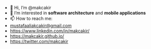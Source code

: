 - 👋 Hi, I’m @makcakir
- 👀 I’m interested in **software architecture** and **mobile applications**
- 📫 How to reach me:
- mustafaaliakcakir@gmail.com
- https://www.linkedin.com/in/makcakir/
- https://makcakir.github.io/
- https://twitter.com/makcakir


<!---
makcakir/makcakir is a ✨ special ✨ repository because its `README.md` (this file) appears on your GitHub profile.
You can click the Preview link to take a look at your changes.
--->
